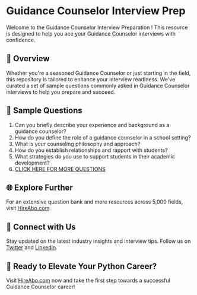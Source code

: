 # Guidance Counselor Interview Prep

Welcome to the Guidance Counselor Interview Preparation ! This resource is designed to help you ace your Guidance Counselor interviews with confidence.

## 🚀 Overview

Whether you're a seasoned Guidance Counselor or just starting in the field, this repository is tailored to enhance your interview readiness. We've curated a set of sample questions commonly asked in Guidance Counselor interviews to help you prepare and succeed.

## 📝 Sample Questions

1. Can you briefly describe your experience and background as a guidance counselor?
2. How do you define the role of a guidance counselor in a school setting?
3. What is your counseling philosophy and approach?
4. How do you establish relationships and rapport with students?
5. What strategies do you use to support students in their academic development?
6. [CLICK HERE FOR MORE QUESTIONS](https://hireabo.com/job/4_2_1/Guidance%20Counselor)

## 🌐 Explore Further

For an extensive question bank and more resources across 5,000 fields, visit [HireAbo.com](https://www.hireabo.com).

## 📱 Connect with Us

Stay updated on the latest industry insights and interview tips. Follow us on [Twitter](https://twitter.com/hireabo) and [LinkedIn](https://www.linkedin.com/in/hire-abo-3609972a8/).

## 🚀 Ready to Elevate Your Python Career?

Visit [HireAbo.com](https://www.hireabo.com) now and take the first step towards a successful Guidance Counselor career!